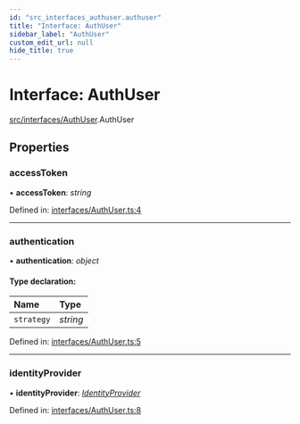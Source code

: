 ```yaml
---
id: "src_interfaces_authuser.authuser"
title: "Interface: AuthUser"
sidebar_label: "AuthUser"
custom_edit_url: null
hide_title: true
---
```


# Interface: AuthUser

[src/interfaces/AuthUser](../modules/src_interfaces_authuser.md).AuthUser

## Properties

### accessToken

• **accessToken**: *string*

Defined in: [interfaces/AuthUser.ts:4](https://github.com/xr3ngine/xr3ngine/blob/77d12cea0/packages/common/src/interfaces/AuthUser.ts#L4)

___

### authentication

• **authentication**: *object*

#### Type declaration:

Name | Type |
:------ | :------ |
`strategy` | *string* |

Defined in: [interfaces/AuthUser.ts:5](https://github.com/xr3ngine/xr3ngine/blob/77d12cea0/packages/common/src/interfaces/AuthUser.ts#L5)

___

### identityProvider

• **identityProvider**: [*IdentityProvider*](src_interfaces_identityprovider.identityprovider.md)

Defined in: [interfaces/AuthUser.ts:8](https://github.com/xr3ngine/xr3ngine/blob/77d12cea0/packages/common/src/interfaces/AuthUser.ts#L8)
